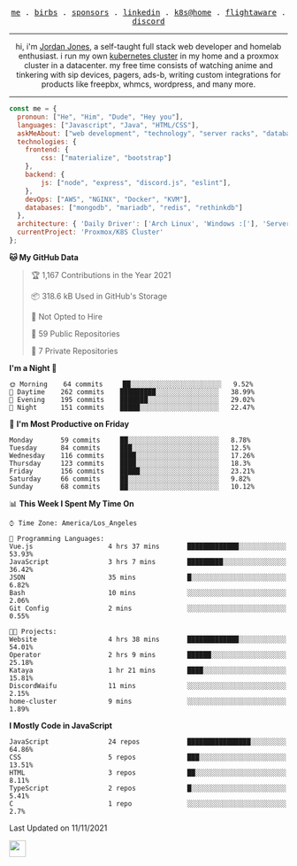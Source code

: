<p align="center">
  <samp>
    <a href="https://jordanjones.org/">me</a> .
    <a href="https://twitter.com/kashalls">birbs</a> .
    <a href="https://github.com/sponsors/kashalls">sponsors</a> .
    <a href="https://linkedin.com/in/jordpjones">linkedin</a> .
    <a href="https://github.com/kashalls/home-cluster">k8s@home</a> .
    <a href="https://flightaware.com/adsb/stats/user/kashalls">flightaware</a> .
    <a href="https://discord.gg/ctgrp8k">discord</a>
  </samp>
</p>

---

<p align="center">hi, i'm <a href="https://jordanjones.org/">Jordan Jones</a>, a self-taught full stack web developer and homelab enthusiast. i run my own <a href="https://github.com/kashalls/home-cluster">kubernetes cluster</a> in my home and a proxmox cluster in a datacenter. my free time consists of watching anime and tinkering with sip devices, pagers, ads-b, writing custom integrations for products like freepbx, whmcs, wordpress, and many more.</p>

---


```javascript
const me = {
  pronoun: ["He", "Him", "Dude", "Hey you"],
  languages: ["Javascript", "Java", "HTML/CSS"],
  askMeAbout: ["web development", "technology", "server racks", "databases"],
  technologies: {
    frontend: {
        css: ["materialize", "bootstrap"]
    },
    backend: {
        js: ["node", "express", "discord.js", "eslint"],
    },
    devOps: ["AWS", "NGINX", "Docker", "KVM"],
    databases: ["mongodb", "mariadb", "redis", "rethinkdb"]
  },
  architecture: { 'Daily Driver': ['Arch Linux', 'Windows :['], 'Server Applications': 'Ubuntu Focal' },
  currentProject: 'Proxmox/K8S Cluster'
};
```

<!--START_SECTION:waka-->
**🐱 My GitHub Data** 

> 🏆 1,167 Contributions in the Year 2021
 > 
> 📦 318.6 kB Used in GitHub's Storage 
 > 
> 🚫 Not Opted to Hire
 > 
> 📜 59 Public Repositories 
 > 
> 🔑 7 Private Repositories  
 > 
**I'm a Night 🦉** 

```text
🌞 Morning    64 commits     ██░░░░░░░░░░░░░░░░░░░░░░░   9.52% 
🌆 Daytime    262 commits    █████████░░░░░░░░░░░░░░░░   38.99% 
🌃 Evening    195 commits    ███████░░░░░░░░░░░░░░░░░░   29.02% 
🌙 Night      151 commits    █████░░░░░░░░░░░░░░░░░░░░   22.47%

```
📅 **I'm Most Productive on Friday** 

```text
Monday       59 commits     ██░░░░░░░░░░░░░░░░░░░░░░░   8.78% 
Tuesday      84 commits     ███░░░░░░░░░░░░░░░░░░░░░░   12.5% 
Wednesday    116 commits    ████░░░░░░░░░░░░░░░░░░░░░   17.26% 
Thursday     123 commits    ████░░░░░░░░░░░░░░░░░░░░░   18.3% 
Friday       156 commits    █████░░░░░░░░░░░░░░░░░░░░   23.21% 
Saturday     66 commits     ██░░░░░░░░░░░░░░░░░░░░░░░   9.82% 
Sunday       68 commits     ██░░░░░░░░░░░░░░░░░░░░░░░   10.12%

```


📊 **This Week I Spent My Time On** 

```text
⌚︎ Time Zone: America/Los_Angeles

💬 Programming Languages: 
Vue.js                   4 hrs 37 mins       █████████████░░░░░░░░░░░░   53.93% 
JavaScript               3 hrs 7 mins        █████████░░░░░░░░░░░░░░░░   36.42% 
JSON                     35 mins             █░░░░░░░░░░░░░░░░░░░░░░░░   6.82% 
Bash                     10 mins             ░░░░░░░░░░░░░░░░░░░░░░░░░   2.06% 
Git Config               2 mins              ░░░░░░░░░░░░░░░░░░░░░░░░░   0.55%

🐱‍💻 Projects: 
Website                  4 hrs 38 mins       █████████████░░░░░░░░░░░░   54.01% 
Operator                 2 hrs 9 mins        ██████░░░░░░░░░░░░░░░░░░░   25.18% 
Kataya                   1 hr 21 mins        ████░░░░░░░░░░░░░░░░░░░░░   15.81% 
DiscordWaifu             11 mins             ░░░░░░░░░░░░░░░░░░░░░░░░░   2.15% 
home-cluster             9 mins              ░░░░░░░░░░░░░░░░░░░░░░░░░   1.89%

```

**I Mostly Code in JavaScript** 

```text
JavaScript               24 repos            ████████████████░░░░░░░░░   64.86% 
CSS                      5 repos             ███░░░░░░░░░░░░░░░░░░░░░░   13.51% 
HTML                     3 repos             ██░░░░░░░░░░░░░░░░░░░░░░░   8.11% 
TypeScript               2 repos             █░░░░░░░░░░░░░░░░░░░░░░░░   5.41% 
C                        1 repo              ░░░░░░░░░░░░░░░░░░░░░░░░░   2.7%

```



 Last Updated on 11/11/2021
<!--END_SECTION:waka-->

<img src="https://media.giphy.com/media/WUlplcMpOCEmTGBtBW/giphy.gif" width="30">